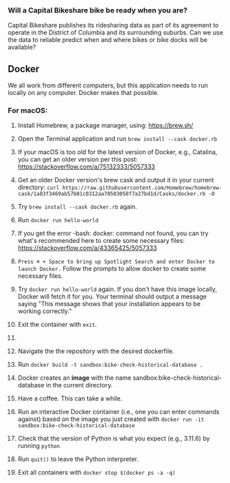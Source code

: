 ### Will a Capital Bikeshare bike be ready when you are?

Capital Bikeshare publishes its ridesharing data as part of its agreement to operate in the District of Columbia and its surrounding suburbs. Can we use the data to reliable predict when and where bikes or bike docks will be available?

## Docker

We all work from different computers, but this application needs to run locally on any computer. Docker makes that possible.

### For macOS:

1. Install Homebrew, a package manager, using: https://brew.sh/
2. Open the Terminal application and run `brew install --cask docker.rb`
3. If your macOS is too old for the latest version of Docker, e.g., Catalina, you can get an older version per this post: https://stackoverflow.com/a/75132333/5057333
4. Get an older Docker version's brew cask and output it in your current directory: `curl https://raw.githubusercontent.com/Homebrew/homebrew-cask/1a83f3469ab57b01c0312aa70503058f7a27bd1d/Casks/docker.rb -O`
5. Try `brew install --cask docker.rb` again.
6. Run `docker run hello-world`
7. If you get the error -bash: docker: command not found, you can try what's recommended here to create some necessary files: https://stackoverflow.com/a/43365425/5057333
8. `Press ⌘ + Space to bring up Spotlight Search and enter Docker to launch Docker.` Follow the prompts to allow docker to create some necessary files.
9. Try `docker run hello-world` again. If you don't have this image locally, Docker will fetch it for you. Your terminal should output a message saying "This message shows that your installation appears to be working correctly."
16. Exit the container with `exit`.

17. 
18. Navigate the the repository with the desired dockerfile.
19. Run `docker build -t sandbox:bike-check-historical-database .`
20. Docker creates an <b>image</b> with the name sandbox:bike-check-historical-database in the current directory.
21. Have a coffee. This can take a while.
22. Run an interactive Docker container (i.e., one you can enter commands against) based on the image you just created with `docker run -it sandbox:bike-check-historical-database`
23. Check that the version of Python is what you expect (e.g., 3.11.6) by running `python`
24. Run `quit()` to leave the Python interpreter.
25. Exit all containers with `docker stop $(docker ps -a -q)`
